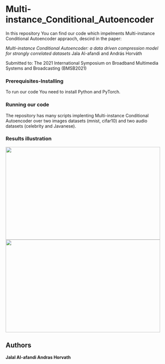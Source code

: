 # Multi-instance_Conditional_Autoencoder
In this repository You can find our code which impelments Multi-instance Conditional Autoencoder appraoch, descird in the paper:

*Multi-instance Conditional Autoencoder: a data driven compression model for strongly correlated datasets*
Jala Al-afandi and András Horváth

Submitted to:
The 2021 International Symposium on Broadband Multimedia Systems and Broadcasting (BMSB2021)

### Prerequisites-Installing
To run our code You need to install Python and PyTorch.

### Running our code
The repository has  many scripts implenting Multi-instance Conditional Autoencoder over two images datasets (mnist, cifar10) and two audio datasets (celebrity and Javanese). 

### Results illustration

<img src="" width="500" height="300">


<img src="" width="500" height="300">

## Authors
**Jalal Al-afandi 
Andras Horvath** 
